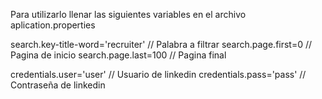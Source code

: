 Para utilizarlo llenar las siguientes variables en el archivo aplication.properties

search.key-title-word='recruiter' // Palabra a filtrar
search.page.first=0 // Pagina de inicio
search.page.last=100 // Pagina final

credentials.user='user' // Usuario de linkedin 
credentials.pass='pass' // Contraseña de linkedin